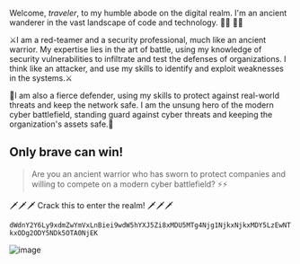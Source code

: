 
<!--
**ittach1/ittach1** is a ✨ _special_ ✨ repository because its `README.md` (this file) appears on your GitHub profile.

Here are some ideas to get you started:

- 🔭 I’m currently working on ...
- 🌱 I’m currently learning ...
- 👯 I’m looking to collaborate on ...
- 🤔 I’m looking for help with ...
- 💬 Ask me about ...
- 📫 How to reach me: ...
- 😄 Pronouns: ...
- ⚡ Fun fact: ...
-->


Welcome, *traveler*, to my humble abode on the digital realm. I'm an ancient wanderer in the vast landscape of code and technology. 👨‍💻 👩‍💻

⚔️I am a red-teamer and a security professional, much like an ancient warrior. My expertise lies in the art of battle, using my knowledge of security vulnerabilities to infiltrate and test the defenses of organizations. I think like an attacker, and use my skills to identify and exploit weaknesses in the systems.⚔️

🗿I am also a fierce defender, using my skills to protect against real-world threats and keep the network safe. I am the unsung hero of the modern cyber battlefield, standing guard against cyber threats and keeping the organization's assets safe.🗿



<h2>Only brave can win!</h2>

>Are you an ancient warrior who has sworn to protect companies and willing to compete on a modern cyber battlefield? ⚡⚡

🗡️🗡️🗡️ Crack this to enter the realm! 🗡️🗡️🗡️


`dWdnY2Y6Ly9xdmZwYmVxLnBiei9wdW5hYXJ5Zi8xMDU5MTg4Njg1NjkxNjkxMDY5LzEwNTkxODg2ODY5NDk5OTA0NjEK`



![image](https://user-images.githubusercontent.com/101231961/214378943-a0f2b8a5-0596-47ac-a382-23340d26f1a0.png)
